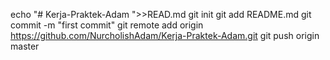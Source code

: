 echo "# Kerja-Praktek-Adam ">>READ.md
git init
git add README.md
git commit -m "first commit"
git remote add origin https://github.com/NurcholishAdam/Kerja-Praktek-Adam.git
git push origin master
